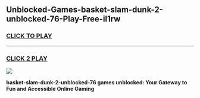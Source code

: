 
## Unblocked-Games-basket-slam-dunk-2-unblocked-76-Play-Free-il1rw
<h3>
<a href="https://premium76.site?title=basket-slam-dunk-2-unblocked-76&ref=12A">CLICK TO PLAY</a></h3>
<hr>

<h3>
<a href="https://premium76.site?title=basket-slam-dunk-2-unblocked-76&ref=12A">CLICK 2 PLAY</a>
  
</h3>

<a href="https://premium76.site?title=basket-slam-dunk-2-unblocked-76&ref=12A"><img src="https://clearcache.store/games.png"></a>


**basket-slam-dunk-2-unblocked-76 games unblocked: Your Gateway to Fun and Accessible Online Gaming**
